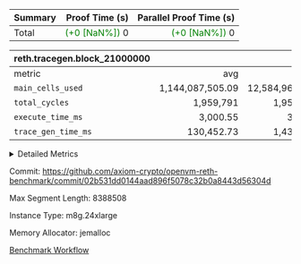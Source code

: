 | Summary | Proof Time (s) | Parallel Proof Time (s) |
|:---|---:|---:|
| Total | <span style='color: green'>(+0 [NaN%])</span> 0 | <span style='color: green'>(+0 [NaN%])</span> 0 |


| reth.tracegen.block_21000000 |||||
|:---|---:|---:|---:|---:|
|metric|avg|sum|max|min|
| `main_cells_used     ` |  1,144,087,505.09 |  12,584,962,556 |  1,923,781,415 |  289,650,378 |
| `total_cycles        ` |  1,959,791 |  1,959,791 |  1,959,791 |  1,959,791 |
| `execute_time_ms     ` |  3,000.55 |  33,006 |  6,220 |  275 |
| `trace_gen_time_ms   ` |  130,452.73 |  1,434,980 |  247,852 |  14,970 |



<details>
<summary>Detailed Metrics</summary>

| group | block_number | segment | trace_gen_time_ms | total_cycles | main_cells_used | execute_time_ms |
| --- | --- | --- | --- | --- | --- | --- |
| reth.tracegen.block_21000000 | 21000000 | 0 | 153,002 |  | 989,371,216 | 2,903 | 
| reth.tracegen.block_21000000 | 21000000 | 1 | 195,594 |  | 985,961,081 | 2,789 | 
| reth.tracegen.block_21000000 | 21000000 | 10 | 18,616 | 1,959,791 | 289,650,378 | 275 | 
| reth.tracegen.block_21000000 | 21000000 | 2 | 124,135 |  | 986,772,124 | 2,887 | 
| reth.tracegen.block_21000000 | 21000000 | 3 | 14,970 |  | 1,427,945,024 | 809 | 
| reth.tracegen.block_21000000 | 21000000 | 4 | 247,852 |  | 1,354,945,534 | 6,220 | 
| reth.tracegen.block_21000000 | 21000000 | 5 | 61,589 |  | 1,090,260,039 | 3,359 | 
| reth.tracegen.block_21000000 | 21000000 | 6 | 83,997 |  | 1,150,152,753 | 3,739 | 
| reth.tracegen.block_21000000 | 21000000 | 7 | 203,435 |  | 1,108,211,473 | 3,604 | 
| reth.tracegen.block_21000000 | 21000000 | 8 | 231,643 |  | 1,277,911,519 | 3,600 | 
| reth.tracegen.block_21000000 | 21000000 | 9 | 100,147 |  | 1,923,781,415 | 2,821 | 

</details>


Commit: https://github.com/axiom-crypto/openvm-reth-benchmark/commit/02b531dd0144aad896f5078c32b0a8443d56304d

Max Segment Length: 8388508

Instance Type: m8g.24xlarge

Memory Allocator: jemalloc

[Benchmark Workflow](https://github.com/axiom-crypto/openvm-reth-benchmark/actions/runs/13203390708)

